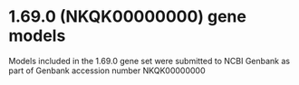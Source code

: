 # 1.69.0 (NKQK00000000) gene models

Models included in the 1.69.0 gene set were submitted to NCBI Genbank as part of Genbank accession number NKQK00000000


